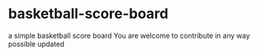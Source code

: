 # basketball-score-board
a simple basketball score board
You are welcome to contribute in any way possible
updated

